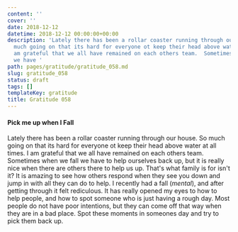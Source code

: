 ```yaml
---
content: ''
cover: ''
date: 2018-12-12
datetime: 2018-12-12 00:00:00+00:00
description: 'Lately there has been a rollar coaster running through our house.  So
  much going on that its hard for everyone ot keep their head above water at all times.  I
  am grateful that we all have remained on each others team.  Sometimes when we fall
  we have '
path: pages/gratitude/gratitude_058.md
slug: gratitude_058
status: draft
tags: []
templateKey: gratitude
title: Gratitude 058
---
```


#### Pick me up when I Fall

Lately there has been a rollar coaster running through our house.  So much going on that its hard for everyone ot keep their head above water at all times.  I am grateful that we all have remained on each others team.  Sometimes when we fall we have to help ourselves back up, but it is really nice when there are others there to help us up.  That's what family is for isn't it?  It is amazing to see how others respond when they see you down and jump in with all they can do to help. I recently had a fall (_mental_), and after getting through it felt rediculous.  It has really opened my eyes to how to help people, and how to spot someone who is just having a rough day.  Most people do not have poor intentions, but they can come off that way when they are in a bad place.  Spot these moments in someones day and try to pick them back up.